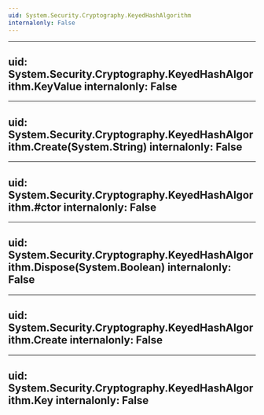 ```yaml
---
uid: System.Security.Cryptography.KeyedHashAlgorithm
internalonly: False
---
```


---
uid: System.Security.Cryptography.KeyedHashAlgorithm.KeyValue
internalonly: False
---

---
uid: System.Security.Cryptography.KeyedHashAlgorithm.Create(System.String)
internalonly: False
---

---
uid: System.Security.Cryptography.KeyedHashAlgorithm.#ctor
internalonly: False
---

---
uid: System.Security.Cryptography.KeyedHashAlgorithm.Dispose(System.Boolean)
internalonly: False
---

---
uid: System.Security.Cryptography.KeyedHashAlgorithm.Create
internalonly: False
---

---
uid: System.Security.Cryptography.KeyedHashAlgorithm.Key
internalonly: False
---
